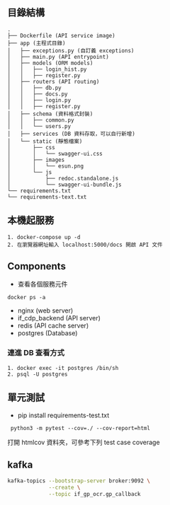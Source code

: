 ## 目錄結構
```
.
├── Dockerfile (API service image)
├── app (主程式目錄)
│   ├── exceptions.py (自訂義 exceptions)
│   ├── main.py (API entrypoint)
│   ├── models (ORM models)
│   │   ├── login_hist.py
│   │   ├── register.py
│   ├── routers (API routing)
│   │   ├── db.py
│   │   ├── docs.py
│   │   ├── login.py
│   │   ├── register.py
│   ├── schema (資料格式封裝)
│   │   ├── common.py
│   │   └── users.py
│   ├── services (DB 資料存取，可以自行新增)
│   └── static (靜態檔案)
│       ├── css
│       │   └── swagger-ui.css
│       ├── images
│       │   └── esun.png
│       └── js
│           ├── redoc.standalone.js
│           └── swagger-ui-bundle.js
└── requirements.txt
└── requirements-text.txt
```

## 本機起服務
```
1. docker-compose up -d
2. 在瀏覽器網址輸入 localhost:5000/docs 開啟 API 文件
```

## Components
* 查看各個服務元件
```
docker ps -a
```
* nginx (web server)
* if_cdp_backend (API server)
* redis (API cache server)
* postgres (Database)

### 連進 DB 查看方式
```
1. docker exec -it postgres /bin/sh
2. psql -U postgres
```

## 單元測試
* pip install requirements-test.txt
```
 python3 -m pytest --cov=./ --cov-report=html
```
打開 htmlcov 資料夾，可參考下列 test case coverage

## kafka
```sh
kafka-topics --bootstrap-server broker:9092 \
             --create \
             --topic if_gp_ocr.gp_callback
```